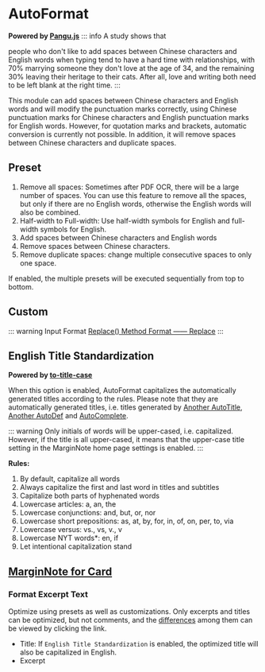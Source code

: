 # AutoFormat

**Powered by [Pangu.js](https://github.com/vinta/pangu.js/)**
::: info A study shows that

people who don't like to add spaces between Chinese characters and English words when typing tend to have a hard time with relationships, with 70% marrying someone they don't love at the age of 34, and the remaining 30% leaving their heritage to their cats. After all, love and writing both need to be left blank at the right time.
:::

This module can add spaces between Chinese characters and English words and will modify the punctuation marks correctly, using Chinese punctuation marks for Chinese characters and English punctuation marks for English words. However, for quotation marks and brackets, automatic conversion is currently not possible. In addition, it will remove spaces between Chinese characters and duplicate spaces.

## Preset

1. Remove all spaces: Sometimes after PDF OCR, there will be a large number of spaces. You can use this feature to remove all the spaces, but only if there are no English words, otherwise the English words will also be combined.
2. Half-width to Full-width: Use half-width symbols for English and full-width symbols for English.
3. Add spaces between Chinese characters and English words
4. Remove spaces between Chinese characters.
5. Remove duplicate spaces: change multiple consecutive spaces to only one space.

If enabled, the multiple presets will be executed sequentially from top to bottom.

## Custom

::: warning Input Format
[Replace() Method Format —— Replace](../custom.md#replace-method)
:::

## English Title Standardization

**Powered by [to-title-case](https://github.com/gouch/to-title-case)**

When this option is enabled, AutoFormat capitalizes the automatically generated titles according to the rules. Please note that they are automatically generated titles, i.e. titles generated by [Another AutoTitle](anotherautodef.md), [Another AutoDef](anotherautodef.md) and [AutoComplete](autocomplete.md).

::: warning
Only initials of words will be upper-cased, i.e. capitalized. However, if the title is all upper-cased, it means that the upper-case title setting in the MarginNote home page settings is enabled.
:::

**Rules:**

1. By default, capitalize all words
2. Always capitalize the first and last word in titles and subtitles
3. Capitalize both parts of hyphenated words
4. Lowercase articles: a, an, the
5. Lowercase conjunctions: and, but, or, nor
6. Lowercase short prepositions: as, at, by, for, in, of, on, per, to, via
7. Lowercase versus: vs., vs, v., v
8. Lowercase NYT words\*: en, if
9. Let intentional capitalization stand

## [MarginNote for Card](magicaction4card.md#format-excerpt-text)

### Format Excerpt Text

Optimize using presets as well as customizations. Only excerpts and titles can be optimized, but not comments, and the [differences](../concept.md#摘录笔记卡片评论) among them can be viewed by clicking the link.

- Title: If `English Title Standardization` is enabled, the optimized title will also be capitalized in English.
- Excerpt

